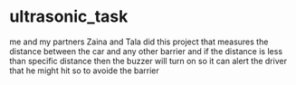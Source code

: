 # ultrasonic_task
me and my partners Zaina and Tala did this project that measures the distance between the car and any other barrier and if the distance is less than specific distance then the buzzer will turn on so it can alert the driver that he might hit so to avoide the barrier 
